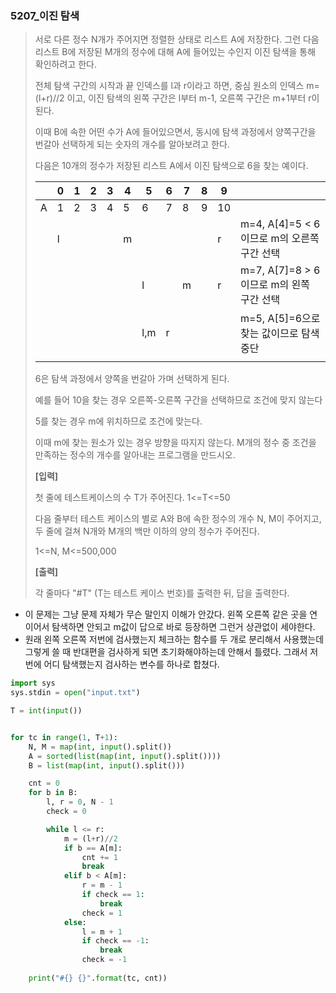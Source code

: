 ### 5207_이진 탐색

> 서로 다른 정수 N개가 주어지면 정렬한 상태로 리스트 A에 저장한다. 그런 다음 리스트 B에 저장된 M개의 정수에 대해 A에 들어있는 수인지 이진 탐색을 통해 확인하려고 한다.
>
> 전체 탐색 구간의 시작과 끝 인덱스를 l과 r이라고 하면, 중심 원소의 인덱스 m=(l+r)//2 이고, 이진 탐색의 왼쪽 구간은 l부터 m-1, 오른쪽 구간은 m+1부터 r이 된다.
>
> 이때 B에 속한 어떤 수가 A에 들어있으면서, 동시에 탐색 과정에서 양쪽구간을 번갈아 선택하게 되는 숫자의 개수를 알아보려고 한다.
>
> 다음은 10개의 정수가 저장된 리스트 A에서 이진 탐색으로 6을 찾는 예이다.
>  
>
> |      | 0    | 1    | 2    | 3    | 4    | 5    | 6    | 7    | 8    | 9    |                                             |
> | ---- | ---- | ---- | ---- | ---- | ---- | ---- | ---- | ---- | ---- | ---- | ------------------------------------------- |
> | A    | 1    | 2    | 3    | 4    | 5    | 6    | 7    | 8    | 9    | 10   |                                             |
> |      | l    |      |      |      | m    |      |      |      |      | r    | m=4, A[4]=5 < 6 이므로 m의 오른쪽 구간 선택 |
> |      |      |      |      |      |      | l    |      | m    |      | r    | m=7, A[7]=8 > 6 이므로 m의 왼쪽 구간 선택   |
> |      |      |      |      |      |      | l,m  | r    |      |      |      | m=5, A[5]=6으로 찾는 값이므로 탐색 중단     |
> |      |      |      |      |      |      |      |      |      |      |      |                                             |
>
> 
>
> 6은 탐색 과정에서 양쪽을 번갈아 가며 선택하게 된다.
>
> 
>
> 예를 들어 10을 찾는 경우 오른쪽-오른쪽 구간을 선택하므로 조건에 맞지 않는다
>
> 5를 찾는 경우 m에 위치하므로 조건에 맞는다.
>
> 이때 m에 찾는 원소가 있는 경우 방향을 따지지 않는다. M개의 정수 중 조건을 만족하는 정수의 개수를 알아내는 프로그램을 만드시오.
>
> 
> **[입력]**
>
> 첫 줄에 테스트케이스의 수 T가 주어진다. 1<=T<=50
>
> 다음 줄부터 테스트 케이스의 별로 A와 B에 속한 정수의 개수 N, M이 주어지고, 두 줄에 걸쳐 N개와 M개의 백만 이하의 양의 정수가 주어진다.
>
> 1<=N, M<=500,000
>
> **[출력]**
>
> 각 줄마다 "#T" (T는 테스트 케이스 번호)를 출력한 뒤, 답을 출력한다.



- 이 문제는 그냥 문제 자체가 무슨 말인지 이해가 안갔다. 왼쪽 오른쪽 같은 곳을 연이어서 탐색하면 안되고 m값이 답으로 바로 등장하면 그런거 상관없이 세야한다.
- 원래 왼쪽 오른쪽 저번에 검사했는지 체크하는 함수를 두 개로 분리해서 사용했는데 그렇게 쓸 때 반대편을 검사하게 되면 초기화해야하는데 안해서 틀렸다. 그래서 저번에 어디 탐색했는지 검사하는 변수를 하나로 합쳤다.

```python
import sys
sys.stdin = open("input.txt")

T = int(input())


for tc in range(1, T+1):
    N, M = map(int, input().split())
    A = sorted(list(map(int, input().split())))
    B = list(map(int, input().split()))

    cnt = 0
    for b in B:
        l, r = 0, N - 1
        check = 0

        while l <= r:
            m = (l+r)//2
            if b == A[m]:
                cnt += 1
                break
            elif b < A[m]:
                r = m - 1
                if check == 1:
                    break
                check = 1
            else:
                l = m + 1
                if check == -1:
                    break
                check = -1
    
    print("#{} {}".format(tc, cnt))
```


